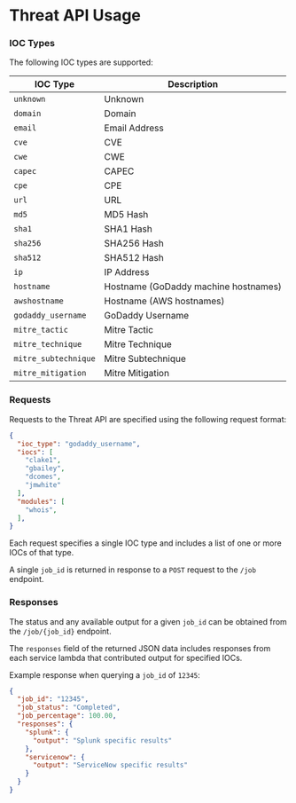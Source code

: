 # Threat API Usage

### IOC Types

The following IOC types are supported:

| IOC Type | Description
| -------- | -----------
| `unknown` | Unknown
| `domain` | Domain
| `email` | Email Address
| `cve` | CVE
| `cwe` | CWE
| `capec` | CAPEC
| `cpe` | CPE
| `url` | URL
| `md5` | MD5 Hash
| `sha1` | SHA1 Hash
| `sha256` | SHA256 Hash
| `sha512` | SHA512 Hash
| `ip` | IP Address
| `hostname` | Hostname (GoDaddy machine hostnames)
| `awshostname` | Hostname (AWS hostnames)
| `godaddy_username` | GoDaddy Username
| `mitre_tactic` | Mitre Tactic
| `mitre_technique` | Mitre Technique
| `mitre_subtechnique` | Mitre Subtechnique
| `mitre_mitigation` | Mitre Mitigation

### Requests

Requests to the Threat API are specified using the following request format:

```json
{
  "ioc_type": "godaddy_username",
  "iocs": [
    "clake1",
    "gbailey",
    "dcomes",
    "jmwhite"
  ],
  "modules": [
    "whois",
  ],
}
```

Each request specifies a single IOC type and includes a list of one or more
IOCs of that type.

A single `job_id` is returned in response to a `POST` request to the `/job`
endpoint.

### Responses

The status and any available output for a given `job_id` can be obtained from
the `/job/{job_id}` endpoint.

The `responses` field of the returned JSON data includes responses from each
service lambda that contributed output for specified IOCs.

Example response when querying a `job_id` of `12345`:

```json
{
  "job_id": "12345",
  "job_status": "Completed",
  "job_percentage": 100.00,
  "responses": {
    "splunk": {
      "output": "Splunk specific results"
    },
    "servicenow": {
      "output": "ServiceNow specific results"
    }
  }
}
```
